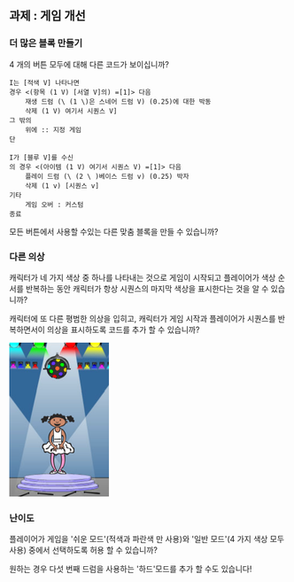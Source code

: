 ## 과제 : 게임 개선

### 더 많은 블록 만들기

4 개의 버튼 모두에 대해 다른 코드가 보이십니까?

```blocks3
I는 [적색 V] 나타나면
경우 <(항목 (1 V) [서열 V]의) =[1]> 다음
    재생 드럼 (\ (1 \)은 스네어 드럼 V) (0.25)에 대한 박동
    삭제 (1 V) 여기서 시퀀스 V]
그 밖의
    위에 :: 지정 게임
단

I가 [블루 V]를 수신
의 경우 <(아이템 (1 V) 여기서 시퀀스 V) =[1]> 다음
    플레이 드럼 (\ (2 \ )베이스 드럼 v) (0.25) 박자
    삭제 (1 v) [시퀀스 v]
기타
    게임 오버 : 커스텀
종료
```

모든 버튼에서 사용할 수있는 다른 맞춤 블록을 만들 수 있습니까?

### 다른 의상

캐릭터가 네 가지 색상 중 하나를 나타내는 것으로 게임이 시작되고 플레이어가 색상 순서를 반복하는 동안 캐릭터가 항상 시퀀스의 마지막 색상을 표시한다는 것을 알 수 있습니까?

캐릭터에 또 다른 평범한 의상을 입히고, 캐릭터가 게임 시작과 플레이어가 시퀀스를 반복하면서이 의상을 표시하도록 코드를 추가 할 수 있습니까?

![screenshot](images/colour-white.png)

### 난이도

플레이어가 게임을 '쉬운 모드'(적색과 파란색 만 사용)와 '일반 모드'(4 가지 색상 모두 사용) 중에서 선택하도록 허용 할 수 있습니까?

원하는 경우 다섯 번째 드럼을 사용하는 '하드'모드를 추가 할 수도 있습니다!